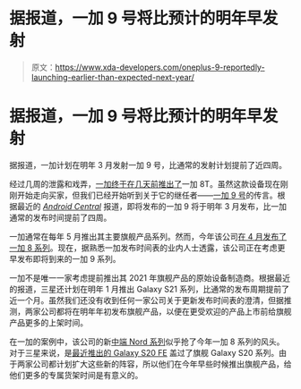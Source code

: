 # 据报道，一加 9 号将比预计的明年早发射

> 原文：<https://www.xda-developers.com/oneplus-9-reportedly-launching-earlier-than-expected-next-year/>

# 据报道，一加 9 号将比预计的明年早发射

据报道，一加计划在明年 3 月发射一加 9 号，比通常的发射计划提前了近四周。

经过几周的泄露和戏弄，[一加终于在几天前推出了](https://www.xda-developers.com/oneplus-8t-specifications-features-pricing-availability/)一加 8T。虽然这款设备现在刚刚开始走向买家，但我们已经开始听到关于它的继任者——[一加 9 号](https://www.xda-developers.com/oneplus-9/)的传言。根据最近的 [*Android Central*](https://www.androidcentral.com/oneplus-9-release-date-march-2021) 报道，即将发布的一加 9 将于明年 3 月发布，比一加通常的发布时间提前了四周。

一加通常在每年 5 月推出其主要旗舰产品系列。然而，今年该公司[在 4 月发布了一加 8 系列](https://www.xda-developers.com/oneplus-8-pro-specifications-features-pricing-availability/)。现在，据熟悉一加发布时间表的业内人士透露，该公司正在考虑更早发布即将到来的一加 9 系列。

一加不是唯一一家考虑提前推出其 2021 年旗舰产品的原始设备制造商。根据最近的报道，三星还计划在明年 1 月推出 Galaxy S21 系列，比通常的发布周期提前了近一个月。虽然我们还没有收到任何一家公司关于更新发布时间表的澄清，但据推测，两家公司都将在明年年初发布旗舰产品，以便在更受欢迎的产品上市前给旗舰产品更多的上架时间。

在一加的案例中，该公司的新[中端 Nord 系列](https://www.xda-developers.com/tag/oneplus-nord-phone/)似乎抢了今年一加 8 系列的风头。对于三星来说，是[最近推出的 Galaxy S20 FE](https://www.xda-developers.com/samsung-galaxy-s20-fe-launch/) 盖过了旗舰 Galaxy S20 系列。由于两家公司都计划扩大这些新的阵容，所以他们在今年早些时候推出旗舰产品，给他们更多的专属货架时间是有意义的。